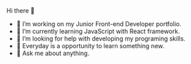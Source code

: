   Hi there 👋

- 🔭 I’m working on my Junior Front-end Developer portfolio.
- 🌱 I’m currently learning JavaScript with React framework.
- 🤔 I’m looking for help with developing my programing skills.
- 📕 Everyday is a opportunity to learn something new.
- 💬 Ask me about anything.
